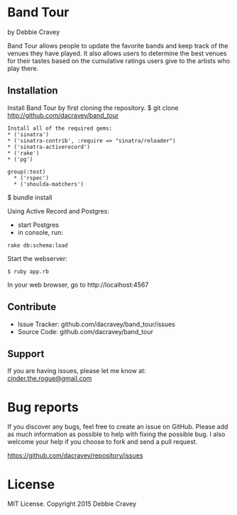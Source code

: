 Band Tour
========

by Debbie Cravey

Band Tour allows people to update the favorite bands and keep track of the venues they have played. It also allows users to determine the best venues for their tastes based on the cumulative ratings users give to the artists who play there.

Installation
------------

Install Band Tour by first cloning the repository.
$ git clone http://github.com/dacravey/band_tour

```
Install all of the required gems:
* ('sinatra')
* ('sinatra-contrib', :require => "sinatra/reloader")
* ('sinatra-activerecord')
* ('rake')
* ('pg')

group(:test)
  * ('rspec')
  * ('shoulda-matchers')
```
$ bundle install

Using Active Record and Postgres:
* start Postgres
* in console, run:
```
rake db:schema:load

```

Start the webserver:
```
$ ruby app.rb
```

In your web browser, go to http://localhost:4567

Contribute
----------
- Issue Tracker: github.com/dacravey/band_tour/issues
- Source Code: github.com/dacravey/band_tour

Support
-------

If you are having issues, please let me know at: cinder.the.rogue@gmail.com

Bug reports
===========

If you discover any bugs, feel free to create an issue on GitHub. Please add as much information as possible to help with fixing the possible bug. I also welcome your help if you choose to fork and send a pull request.

https://github.com/dacravey/repository/issues

License
=======

MIT License. Copyright 2015 Debbie Cravey
